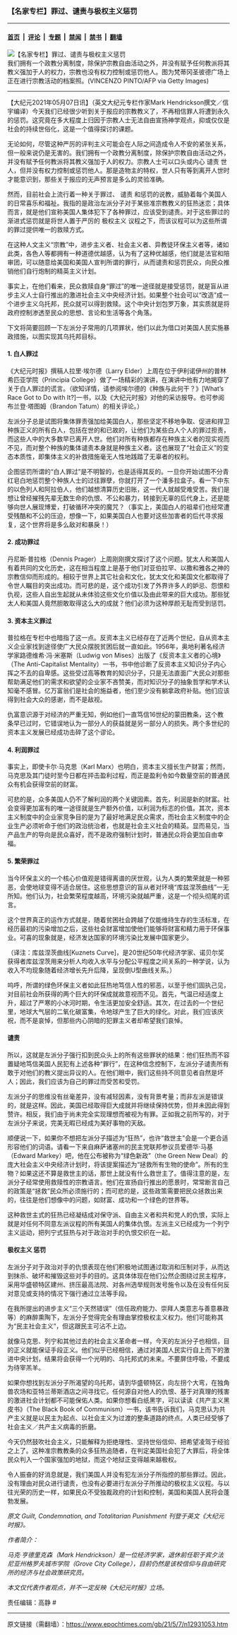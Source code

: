 ### 【名家专栏】罪过、谴责与极权主义惩罚

---

#### [首页](../../../..?n12931053) &nbsp;|&nbsp; [评论](../../../../../epoch-comment?n12931053) &nbsp;|&nbsp; [专题](../../../../../epoch-special?n12931053) &nbsp;|&nbsp; [禁闻](../../../../../epoch-news?n12931053) &nbsp;|&nbsp; [禁书](../../../../../books?n12931053) &nbsp;|&nbsp; [翻墙](https://github.com/gfw-breaker/nogfw/blob/master/README.md?n12931053)


<div><img alt="【名家专栏】罪过、谴责与极权主义惩罚" class="attachment-djy_600_400 size-djy_600_400 wp-post-image" src="https://i.epochtimes.com/assets/uploads/2021/05/id12932657-GettyImages-73839503-600x400.jpg"/>
<div class="caption">
 我们拥有一个政教分离制度，除保护宗教自由活动之外，并没有赋予任何教派将其教义强加于人的权力，宗教也没有权力控制或惩罚他人。图为梵蒂冈圣彼德广场上正在进行宗教活动的档案照。(VINCENZO PINTO/AFP via Getty Images)
</div></div><hr/><div class="post_content" id="artbody" itemprop="articleBody">
 <!-- article content begin -->
 <p>
  【大纪元2021年05月07日讯】（英文大纪元专栏作家Mark Hendrickson撰文／信宇编译）今天我们已经很少听到关于报应的宗教教义了，不再相信罪人将遭到永久的惩罚。这究竟在多大程度上归因于宗教人士无法自由宣扬神学观点，抑或仅仅是社会的持续世俗化，这是一个值得探讨的课题。
 </p>
 <p>
  无论如何，尽管这种严厉的评判主义可能会在人际之间造成令人不安的紧张关系，但一般来说仍是无害的。我们拥有一个政教分离制度，除保护宗教自由活动之外，并没有赋予任何教派将其教义强加于人的权力。宗教人士可以口头或内心
  <ok href="https://www.epochtimes.com/gb/tag/%E8%B0%B4%E8%B4%A3.html">
   谴责
  </ok>
  世人，但并没有权力控制或惩罚他人。那是造物主的特权，世人只有等到离开人世时才能意识到，那些关于报应的无声预言是多么的灵验准确。
 </p>
 <p>
  然而，目前社会上流行着一种关于罪过、
  <ok href="https://www.epochtimes.com/gb/tag/%E8%B0%B4%E8%B4%A3.html">
   谴责
  </ok>
  和惩罚的说教，威胁着每个美国人的日常喜乐和福祉。我指的是政治左派分子对于某些准宗教教义的狂热迷恋；具体而言，就是他们宣称美国人集体犯下了各种罪过，应该受到谴责。对于这些罪过的渐进式惩罚就是将世人置于严厉的
  <ok href="https://www.epochtimes.com/gb/tag/%E6%9E%81%E6%9D%83%E4%B8%BB%E4%B9%89.html">
   极权主义
  </ok>
  议程之下，而该议程可以为这些所谓的罪过提供唯一的救赎方式。
 </p>
 <p>
  在这种人文主义“宗教”中，进步主义者、社会主义者、异教徒环保主义者等，诸如此类，各色人等都拥有一种道德优越感，认为有了这种优越感，他们就是法官和陪审团，可以随意给美国和美国人宣判所谓的罪行，从而谴责和惩罚民众，向民众推销他们自行炮制的精英主义计划。
 </p>
 <p>
  事实上，在他们看来，民众救赎自身“罪过”的唯一途径就是接受惩罚，就是盲从进步主义人士自行推出的激进社会主义中央经济计划。如果整个社会可以“改造”成一个进步主义乌托邦，民众就可以得到救赎。这个中央计划包罗万象，其实质就是将政府控制渗透至民众的思想、言论和生活等各个角落。
 </p>
 <p>
  下文将简要回顾一下左派分子常用的几项罪状，他们以此为借口对美国人民实施暴政措施，以图实现其乌托邦目标。
 </p>
 <h4>
  1. 白人罪过
 </h4>
 <p>
  《大纪元时报》撰稿人拉里‧埃尔德（Larry Elder）上周在位于伊利诺伊州的普林希匹亚学院（Principia College）做了一场精彩的演讲，在演讲中他有力地揭穿了关于白人罪过的谎言。（欲知详情，请参阅埃尔德的《种族与此何干？》[What’s Race Got to Do with It?]一书，以及《大纪元时报》对他的采访报导。也可参阅布兰登‧塔图姆（Brandon Tatum）的相关评论。）
 </p>
 <p>
  左派分子总是试图将集体罪责强加给美国白人，那些坚定不移地争取、促进和捍卫种族正义的所有白人，包括在世的和已故的，让他们为某些白人个人的罪过担责，而这些人中的大多数早已离开人世。他们对所有种族都存在种族主义者的现实视而不见，而对整个种族的集体谴责本身就是种族主义者。这也展现了“社会正义”的变态本质性，即集体主义的补救措施毫无人性地践踏了无辜者的权利。
 </p>
 <p>
  企图惩罚所谓的“白人罪过”是不明智的，也是适得其反的。一旦你开始试图不分青红皂白地惩罚整个种族人士的过往罪孽，你就打开了一个潘多拉盒子。看一下中东的以色列人和阿拉伯人，他们越想清算历史旧账，这一代人就越受难受苦。我们是想让曾经摧残先辈无数生命的仇恨、不公和暴力，转接到无辜的后代身上，还是能够向世人展现博爱，打破循环冲突的魔咒？（事实上，美国白人的祖辈们也经常遭受残酷和不公的压迫，想像一下，如果美国白人也要对这些加害者的后代寻求报复，这个世界将是多么敌对和暴戾！）
 </p>
 <h4>
  2. 成功罪过
 </h4>
 <p>
  丹尼斯‧普拉格（Dennis Prager）上周刚刚撰文探讨了这个问题。犹太人和美国人有着共同的文化历史，这在相当程度上是基于他们对亚伯拉罕、以撒和雅各之神的宗教信仰而形成的。相较于世界上其它社会和文化，犹太文化和美国文化都取得了令世人瞩目的突出成功。而可悲的是，这个成功引发了外界许多人的妒忌、怨恨和仇视，这些人自出生起就从未体验这些文化价值以及由此带来的巨大成功。那些犹太人和美国人竟然胆敢取得这么大的成就？他们必须为这种厚颜无耻而受到惩罚。
 </p>
 <h4>
  3. 资本主义罪过
 </h4>
 <p>
  普拉格在专栏中也暗指了这一点。反资本主义已经存在了近两个世纪，自从资本主义企业家找到途径使广大民众摆脱贫困后就一直如此。1956年，奥地利著名经济学家路德维希‧冯‧米塞斯（Ludwig von Mises）出版了《反资本主义者的心境》（The Anti-Capitalist Mentality）一书，书中他诊断了反资本主义知识分子内心挥之不去的自卑感。这些受过高等教育的知识分子，只是无法直面广大民众对那些帮助满足他们的需求和欲望的企业家不吝赞美，而对知识分子的抽象哲学和学术认知毫不感冒。亿万富翁们是社会的施益者，他们至少没有躺拿政府补贴。他们应该得到社会大众的感谢，而不是敌视。
 </p>
 <p>
  仇富意识源于对经济的严重无知，例如他们一直笃信16世纪的蒙田教条，这个教条早已过时，它错误地认为一部分人的获益就是另一部分人的损失。两个多世纪的资本主义发展已经成功击碎了这个谬论。
 </p>
 <h4>
  4. 利润罪过
 </h4>
 <p>
  事实上，即使卡尔‧马克思（Karl Marx）也明白，资本主义擅长生产财富；然而，马克思及其门徒时至今日都在抨击盈利过程，而正是盈利令如今数量空前的普通民众有机会获得空前的财富。
 </p>
 <p>
  可悲的是，众多美国人仍不了解利润的两个关键因素。首先，利润是新的财富。社会变得更加富有的唯一途径就是生产额外价值，以利润为标志的价值。其次，资本主义制度中的企业家竞争目的是为了最好地满足民众需求，而社会主义制度中的企业生产必须听命于他们的政治统治者，也就是社会主义社会的精英。显而易见，当产品生产的导向是民众喜好，而不是政府强制计划时，普通民众将会更加自由幸福。
 </p>
 <h4>
  5. 繁荣罪过
 </h4>
 <p>
  当今环保主义的一个核心价值观是错得离谱的厌世观，认为人类的繁荣就是一种邪恶，会使地球变得不适合居住。这些思想意识的盲从者对环境“库兹涅茨曲线”一无所知。他们认为，社会繁荣程度越高，环境污染就越严重，这是一个彻头彻尾的谎言。
 </p>
 <p>
  这个世界真正的运作方式就是，随着贫困社会跨越了仅能维持生存的生活标准，在经历最初的污染增加之后，这些社会财富增加使他们能够将财富和精力用于环保事业。可喜的现象就是，经济发达国家的环境污染比发展中国家更少。
 </p>
 <p>
  （译注：库兹涅茨曲线[Kuznets Curve]，是20世纪50年代经济学家、诺贝尔奖获得者库兹涅茨用来分析人均收入水平与分配公平程度之间关系的一种学说，认为收入不均现象随着经济增长先升后降，呈现倒U型曲线关系。）
 </p>
 <p>
  呜呼，所谓的绿色环保主义者如此狂热地笃信人性的邪恶，以至于他们固执己见，对目前社会所获得的两个巨大的环保成就故意视而不见。首先，气温已经适度上升，超过了严寒的小冰河时期，令生活更加安全舒适。其次，在过去的一个世纪里，地球大气层的二氧化碳富集，令地球产生了巨大的绿化。对此，我们应该庆祝，而不是哀悼，但那些内心阴暗的犯罪主义者却希望我们哀悼。
 </p>
 <h4>
  谴责
 </h4>
 <p>
  所以，这就是左派分子强行扣到民众头上的所有这些罪状的结果：他们狂热而不容置疑地笃信美国人民犯有上述各种“罪行”，在这种信念控制下，左派分子谴责所有敢于对他们的教义提出异议的人。在他们眼中，我们这些持不同意见者自然是坏人；因此，我们应该为自己的罪过而受苦和受罚。
 </p>
 <p>
  左派分子的思维没有丝毫差异，没有减轻因素，没有背景考量；而非左派是错误的，就是这样。因此，美国已经取得巨大成就并将继续保持优势，但并未因此得到赞许。相反，我们由于尚未完全实现理想而被视为有罪。正如我之前所写的，对于左派分子来说，完美无暇已经成为美好事物的天敌。
 </p>
 <p>
  顺便说一下，如果你不想把左派分子描述为“狂热”，也许“救世主”会是一个更合适形容他们的词语。请看一下来自麻萨诸塞州的民主党联邦参议员爱德华‧马基（Edward Markey）吧，他在公布被称为“绿色新政”（the Green New Deal）的庞大社会主义中央经济计划时，将该提案描述为“拯救所有生物的使命”。所有的生物？如果这还不算是救世主的话，那世上就没有什么救世主了。值得注意的是，左派分子经常使用救赎性的宗教语言。他们在宣扬自行推出的愿景时，常常断言自己的政策是“拯救”民众所必须施行的；而可悲的是，这些政策需要把民众拯救出来的，往往是他们想像中的问题，如财富、成功和一个绿色的世界等。
 </p>
 <p>
  这种救世主式的狂热已经凝结成对保守派、自由主义者和共和党人的仇恨，实际上就是对任何不同意左派议程的所有美国人的集体仇恨。左派主义已经成为一个列宁主义运动，把列宁式狂热与对于政治对手的仇恨交织在一起。
 </p>
 <h4>
  <ok href="https://www.epochtimes.com/gb/tag/%E6%9E%81%E6%9D%83%E4%B8%BB%E4%B9%89.html">
   极权主义
  </ok>
  惩罚
 </h4>
 <p>
  左派分子对于政治对手的仇恨表现在他们积极地试图通过取消和压制对手，从而达到抹杀、破坏和摧毁这些对手的目的。这具体体现在他们公然企图绕过民主程序，采用华盛顿特区建州、挤压最高法院、对各州选举规则发号施令以及在没有任何反对意见或支持的情况下强行通过立法等手段。
 </p>
 <p>
  在我所提出的进步主义“三个天然错误”（信任政府能力、崇拜人类意志与善意暴政等）的麻醉熏陶下，左派分子觉得完全有理由掌控极权主义权力。他们可能称其为“民主社会主义”，但这跟民主可沾不上边。
 </p>
 <p>
  就像马克思、列宁和其他过去的社会主义革命者一样，今天的左派分子也相信，目的正义就能保证手段正义。他们似乎已经相信，通过对美国人民实行自上而下的激进中央计划，结果将会获得一个光明的、乌托邦式的未来。不要屏住呼吸，不要成为待宰羔羊。
 </p>
 <p>
  如果你想找到左派分子所渴望的乌托邦，请到华盛顿特区，向左拐个大弯，在独角兽农场和亚特兰蒂斯酒店之间寻找它。任何源自对他人的仇恨、基于对真理的残害的激进社会计划都不可能保佑人类。如果你想看白纸黑字，可以读读《共产主义黑皮书》（The Black Book of Communism）一书，该书告诉我们，马克思认为共产主义就是以民主为起点、以社会主义为过渡的整条道路的终点。人类已经受够了社会主义／共产主义病毒的折磨。
 </p>
 <p>
  今天仍然鼓吹社会主义，只能解释为拒绝理性、坚持世俗信仰、把希望凌驾于经验之上了。这种准宗教教条的众多狂热追随者，在判定美国社会犯了大罪后，将全体民众判入一个国家强加的地狱，而这个地狱正变得越来越极权。
 </p>
 <p>
  令人振奋的好消息就是，我们美国人并没有犯左派分子所指控的那些罪过。因此，没有理由对民众进行谴责，也没有必要进行左派分子所推动的极权主义议程。与以往光荣的历史一样，如果民众不受独裁政府的计划和控制，美国和美国人民将会蓬勃发展。
 </p>
 <p>
  <em>
   原文
   <ok href="https://www.theepochtimes.com/guilt-condemnation-and-totalitarian-punishment_3792907.html">
    Guilt, Condemnation, and Totalitarian Punishment
   </ok>
   刊登于英文《大纪元时报》。
  </em>
 </p>
 <p>
  <em>
   作者简介：
  </em>
 </p>
 <p>
  <em>
   马克‧亨德里克森（Mark Hendrickson）是一位经济学家，退休前任职于宾夕法尼亚州格罗夫城市学院（Grove City College），目前仍然是该校信仰与自由研究所的经济与社会政策研究员。
  </em>
 </p>
 <p>
  <em>
   本文仅代表作者观点，并不一定反映《大纪元时报》立场。
  </em>
 </p>
 <p>
  责任编辑：高静 #
 </p>
 <!-- article content end -->
 <div id="below_article_ad">
 </div>
</div>


---

原文链接（需翻墙）：https://www.epochtimes.com/gb/21/5/7/n12931053.htm